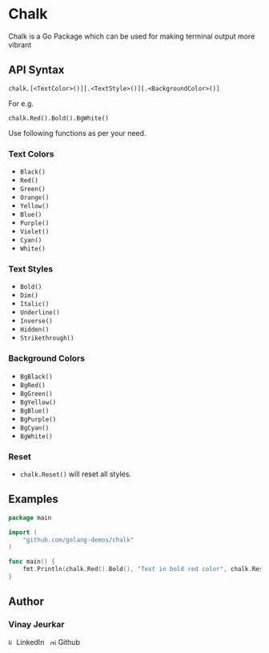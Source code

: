 # Chalk

Chalk is a Go Package which can be used for making terminal output more vibrant

## API Syntax
```
chalk.[<TextColor>()][.<TextStyle>()][.<BackgroundColor>()]
```

For e.g.
```
chalk.Red().Bold().BgWhite()
```

Use following functions as per your need.

### Text Colors
- `Black()`
- `Red()`
- `Green()`
- `Orange()`
- `Yellow()`
- `Blue()`
- `Purple()`
- `Violet()`
- `Cyan()`
- `White()`


### Text Styles
- `Bold()`
- `Dim()`
- `Italic()`
- `Underline()`
- `Inverse()`
- `Hidden()`
- `Strikethrough()`


### Background Colors
- `BgBlack()`
- `BgRed()`
- `BgGreen()`
- `BgYellow()`
- `BgBlue()`
- `BgPurple()`
- `BgCyan()`
- `BgWhite()`

### Reset
- `chalk.Reset()` will reset all styles.


## Examples
```go
package main

import (
	"github.com/golang-demos/chalk"
)

func main() {
	fmt.Println(chalk.Red().Bold(), "Text in bold red color", chalk.Reset())
}

```


## Author
### Vinay Jeurkar

<p>
  <a href="https://www.linkedin.com/in/vinay-jeurkar/" rel="nofollow noreferrer" style="text-decoration:none;">
    <img src="https://content.linkedin.com/content/dam/me/business/en-us/amp/brand-site/v2/bg/LI-Bug.svg.original.svg" height="12px" alt="linkedin"> LinkedIn
  </a> &nbsp; 
  <a href="https://github.com/vinay03" rel="nofollow noreferrer" style="text-decoration:none;">
    <img src="https://github.githubassets.com/images/modules/logos_page/Octocat.png" height="12px" alt="github"> Github
  </a>
</p>

